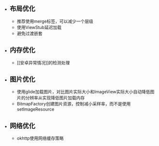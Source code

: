 - ## 布局优化
	- 推荐使用merge标签，可以减少一个层级
	- 使用ViewStub延迟加载
	- 避免过渡嵌套
- ## 内存优化
	- [[安卓异常情况]]的检测处理
- ## 图片优化
	- 使用glide加载图片，对比图片实际大小和ImageView实际大小自动降低图片的分辨率从实现降低图片加载内存
	- BitmapFactory创建图片资源，控制减小采样率，而不是使用setImageResource
- ## 网络优化
	- okhttp使用网络缓存策略